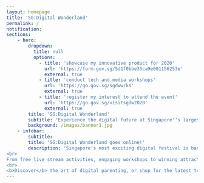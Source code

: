 ```yaml
---
layout: homepage
title: 'SG:Digital Wonderland'
permalink: /
notification: 
sections:
    - hero:
        dropdown:
          title: null
          options:
            - title: 'showcase my innovative product for 2020'
              url: 'https://form.gov.sg/5d1f0bbe35ca9e001156253e'
              external: true
            - title: 'conduct tech and media workshops'
              url: 'https://go.gov.sg/sgdwwrks'
              external: true
            - title: 'register my interest to attend the event'
              url: 'https://go.gov.sg/visitsgdw2020'
              external: true
        title: 'SG:Digital Wonderland'
        subtitle: 'Experience the digital future at Singapore''s largest tech carnival'
        background: /images/banner1.jpg
    - infobar:
        subtitle:
        title: 'SG:Digital Wonderland goes online!'
        description: 'Singapore’s most exciting digital festival is back! Join us for an amazing weekend of fun tech experiences at this  special edition where you can gather your family and friends and take part in interactive activities to experience various exciting technologies and learn how they can enhance the way we live, learn and play!  
<br>
From free live stream activities, engaging workshops to winning attractive prizes, there is something for everyone. Come Discover, Experience, Innovate with SG:Digital Wonderland Special Edition on 28 and 29 November 2020. 
<br>
<b>Discover</b> the art of digital parenting, or shop for the latest tech products that can help you in your everyday lives.  <b>Experience</b> a Virtual Reality Watch party from the comfort of your homes and cheer on your favourite eSports team. <b>Innovate</b> and create through emerging tech workshops or get creative and join a digital storytelling contest.'
---
```



<!-- Type your notification here - the notification bar will not appear if this is empty. For other changes, refer to _data/homepage.yml to edit the homepage -->

